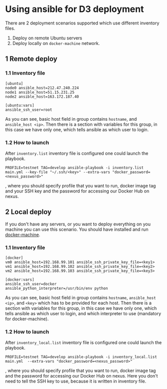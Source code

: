# Using ansible for D3 deployment
There are 2 deployment scenarios supported which use different inventory files.

1. Deploy on remote Ubuntu servers
2. Deploy locally on `docker-machine` network.


## 1 Remote deploy
### 1.1 Inventory file
```
[ubuntu]
node0 ansible_host=212.47.240.224 
node1 ansible_host=51.15.231.25 
node2 ansible_host=163.172.187.40 

[ubuntu:vars]
ansible_ssh_user=root

```

As you can see, basic host field in group contains `hostname`, and `ansible_host <ip>`.
Then there is a section with variables for this group, in this case we have only one, which tells ansible as which user to login.


### 1.2 How to launch

After `inventory.list` inventory file is configured one could launch the playbook.

```
PROFILE=testnet TAG=develop ansible-playbook -i inventory.list main.yml --key-file "~/.ssh/<key>" --extra-vars "docker_password=<nexus_password>" 
```
, where you should specify profile that you want to run, docker image tag and your SSH key and the password for accessing our Docker Hub on nexus.



## 2 Local deploy
If you don't have any servers, or you want to deploy everything on you machine you can use this scenario.
You should have installed and run [docker-machine](https://docs.docker.com/machine/overview/#where-to-go-next).


### 1.1 Inventory file
```
[docker]
vm0 ansible_host=192.168.99.101 ansible_ssh_private_key_file=<key1>
vm1 ansible_host=192.168.99.102 ansible_ssh_private_key_file=<key2>
vm2 ansible_host=192.168.99.103 ansible_ssh_private_key_file=<key3>

[docker:vars]
ansible_ssh_user=docker
ansible_python_interpreter=/usr/bin/env python

```

As you can see, basic host field in group contains `hostname`, `ansible_host <ip>`, and `<key>` which has to be provided for each host.
Then there is a section with variables for this group, in this case we have only one, which tells ansible as which user to login, and which interpreter to use (mandatory for docker-machine).


### 1.2 How to launch

After `inventory_local.list` inventory file is configured one could launch the playbook.

```
PROFILE=testnet TAG=develop ansible-playbook -i inventory_local.list main.yml  --extra-vars "docker_password=<nexus_password>" 
```
, where you should specify profile that you want to run, docker image tag and the password for accessing our Docker Hub on nexus.
Here you don't need to tell the SSH key to use, because it is written in inventory file.

